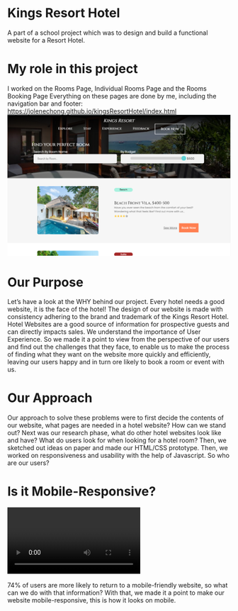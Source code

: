 # Kings Resort Hotel
A part of a school project which was to design and build a functional website for a Resort Hotel.

# My role in this project
I worked on the Rooms Page, Individual Rooms Page and the Rooms Booking Page
Everything on these pages are done by me, including the navigation bar and footer:
<br>https://jolenechong.github.io/kingsResortHotel/index.html
<img src="allimages/KingsResortPage.png" alt="Screenshot of the page">

# Our Purpose
Let’s have a look at the WHY behind our project. Every hotel needs a good website, it is the face of the hotel! The design of our website is made with consistency adhering to the brand and trademark of the Kings Resort Hotel. Hotel Websites are a good source of information for prospective guests and can directly impacts sales. We understand the importance of User Experience. So we made it a point to view from the perspective of our users and find out the challenges that they face, to enable us to  make the process of finding what they want on the website more quickly and efficiently, leaving our users happy and in turn ore likely to book a room or event with us.

# Our Approach
Our approach to solve these problems were to first decide the contents of our website, what pages are needed in a hotel website? How can we stand out? 
Next was our research phase, what do other hotel websites look like and have? What do users look for when looking for a hotel room? 
Then, we sketched out ideas on paper and made our HTML/CSS prototype. Then, we worked on responsiveness and usability with the help of Javascript. So who are our users?

# Is it Mobile-Responsive?
<video controls>
  <source src="mobileView1.webm" type="video/webm">
Your browser does not support the video tag.
</video>

74% of users are more likely to return to a mobile-friendly website, so what can we do with that information? With that, we made it a point to make our website mobile-responsive, this is how it looks on mobile.

